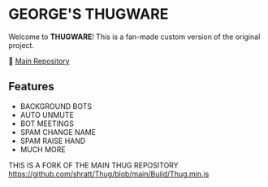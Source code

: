 # GEORGE'S THUGWARE

Welcome to **THUGWARE**! This is a fan-made custom version of the original project.

🔗 [Main Repository](https://github.com/shratt/Thug/blob/main/Build/Thug.min.js)

## Features

- BACKGROUND BOTS 
- AUTO UNMUTE
- BOT MEETINGS
- SPAM CHANGE NAME
- SPAM RAISE HAND
- MUCH MORE

THIS IS A FORK OF THE MAIN THUG REPOSITORY https://github.com/shratt/Thug/blob/main/Build/Thug.min.js
